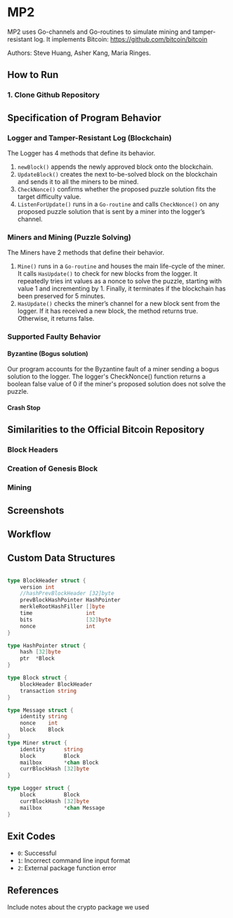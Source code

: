 # MP2
MP2 uses Go-channels and Go-routines to simulate mining and tamper-resistant log.
It implements Bitcoin: https://github.com/bitcoin/bitcoin

Authors: Steve Huang, Asher Kang, Maria Ringes. 

## How to Run 
### 1. Clone Github Repository

## Specification of Program Behavior

### Logger and Tamper-Resistant Log (Blockchain)
The Logger has 4 methods that define its behavior. 

1) `newBlock()` appends the newly approved block onto the blockchain. 
2) `UpdateBlock()` creates the next to-be-solved block on the blockchain and sends it to all the miners to be mined. 
3) `CheckNonce()` confirms whether the proposed puzzle solution fits the target difficulty value. 
4) `ListenForUpdate()` runs in a `Go-routine` and calls `CheckNonce()` on any proposed puzzle solution that is sent by a miner into the logger’s channel. 

### Miners and Mining (Puzzle Solving)
The Miners have 2 methods that define their behavior.

1) `Mine()` runs in a `Go-routine` and houses the main life-cycle of the miner. It calls `HasUpdate()` to check for new blocks from the logger. It repeatedly tries int values as a nonce to solve the puzzle, starting with value 1 and incrementing by 1. Finally, it terminates if the blockchain has been preserved for 5 minutes. 
2) `HasUpdate()` checks the miner’s channel for a new block sent from the logger. If it has received a new block, the method returns true. Otherwise, it returns false. 

### Supported Faulty Behavior 

#### Byzantine (Bogus solution)

Our program accounts for the Byzantine fault of a miner sending a bogus solution to the logger. The logger's CheckNonce() function returns a boolean false value of 0 if the miner's proposed solution does not solve the puzzle.

#### Crash Stop 

## Similarities to the Official Bitcoin Repository

### Block Headers

### Creation of Genesis Block

### Mining

## Screenshots 

## Workflow

## Custom Data Structures
```go

type BlockHeader struct {
	version int
	//hashPrevBlockHeader [32]byte
	prevBlockHashPointer HashPointer
	merkleRootHashFiller []byte
	time                 int
	bits                 [32]byte
	nonce                int
}

type HashPointer struct {
	hash [32]byte
	ptr  *Block
}

type Block struct {
	blockHeader BlockHeader
	transaction string
}

type Message struct {
	identity string
	nonce    int
	block    Block
}
type Miner struct {
	identity      string
	block         Block
	mailbox       *chan Block
	currBlockHash [32]byte
}

type Logger struct {
	block         Block
	currBlockHash [32]byte
	mailbox       *chan Message
}

```

## Exit Codes 
- `0`: Successful
- `1`: Incorrect command line input format
- `2`: External package function error

## References 
Include notes about the crypto package we used 
